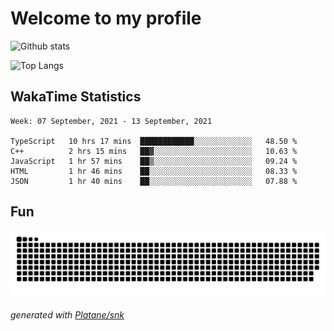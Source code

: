 # Welcome to my profile

![Github stats](https://github-readme-stats.vercel.app/api?username=xinthose&show_icons=true&theme=radical&count_private=true)

![Top Langs](https://github-readme-stats.vercel.app/api/top-langs/?username=xinthose)

## WakaTime Statistics
<!--START_SECTION:waka-->
```text
Week: 07 September, 2021 - 13 September, 2021

TypeScript   10 hrs 17 mins  ████████████░░░░░░░░░░░░░   48.50 % 
C++          2 hrs 15 mins   ██▓░░░░░░░░░░░░░░░░░░░░░░   10.63 % 
JavaScript   1 hr 57 mins    ██▒░░░░░░░░░░░░░░░░░░░░░░   09.24 % 
HTML         1 hr 46 mins    ██░░░░░░░░░░░░░░░░░░░░░░░   08.33 % 
JSON         1 hr 40 mins    ██░░░░░░░░░░░░░░░░░░░░░░░   07.88 % 
```
<!--END_SECTION:waka-->

## Fun
![github contribution grid snake animation](https://raw.githubusercontent.com/xinthose/xinthose/output/github-contribution-grid-snake.svg)

_generated with [Platane/snk](https://github.com/Platane/snk)_
